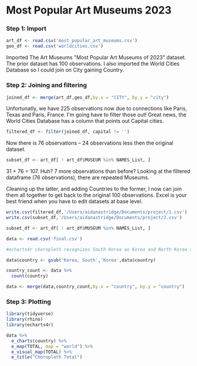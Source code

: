#  Most Popular Art Museums 2023

### Step 1: Import
```r
art_df <- read.csv('most_popular_art_museums.csv')
geo_df <- read.csv('worldcities.csv')
```

Imported The Art Museums "Most Popular Art Museums of 2023" dataset. The prior dataset has 100 observations.
I also imported the World Cities Database so I could join on City gaining Country.

### Step 2: Joining and filtering

```r
joined_df <- merge(art_df,geo_df,by.x = "CITY", by.y = "city") 
```
Unfortunatly, we have 225 observations now due to connections like Paris, Texas and Paris, France. I'm going have to filter those out! Great news, the World Cities Database has a column that points out Capital cities.

```r
filtered_df <- filter(joined_df, capital != '')
```
Now there is 76 observations – 24 observations less then the original dataset.

```r
subset_df <- art_df[ ! art_df$MUSEUM %in% NAMES_List, ]
```

31 + 76 = 107.
Huh? 7 more observations than before?
Looking at the filtered dataframe (76 observations), there are repeated Museums.

Cleaning up the latter, and adding Countries to the former, I now can join them all together to get back to the original 100 observations.
Excel is your best friend when you have to edit datasets at base level.

```r
write.csv(filtered_df,'/Users/aidanastridge/Documents/project/1.csv')
write.csv(subset_df,'/Users/aidanastridge/Documents/project/2.csv')
```

```r
subset_df <- art_df[ ! art_df$MUSEUM %in% NAMES_List, ]
```

```r
data <- read.csv('final.csv')

#echarts4r choropleth recognizes South Korea as Korea and North Korea as the Democratic People's Republic of Korea

data$country <- gsub('Korea, South','Korea',data$country)

country_count <- data %>%
  count(country)

data <- merge(data,country_count,by.x = "country", by.y = "country")
```

### Step 3: Plotting

```r
library(tidyverse)
library(rhino)
library(echarts4r)

data %>%
  e_charts(country) %>%
  e_map(TOTAL, map = "world") %>%
  e_visual_map(TOTAL) %>%
  e_title("Choropleth Total")

```

